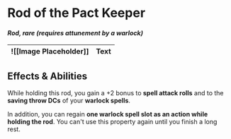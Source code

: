 # Rod of the Pact Keeper
#### *Rod, rare (requires attunement by a warlock)*  

| ![[Image Placeholder]] | Text |
| ---------------------- | ---- |

## **Effects & Abilities**  

While holding this rod, you gain a +2 bonus to **spell attack rolls** and to the **saving throw DCs** of your **warlock spells**.

In addition, you can regain **one warlock spell slot as an action while holding the rod**. You can't use this property again until you finish a long rest.

